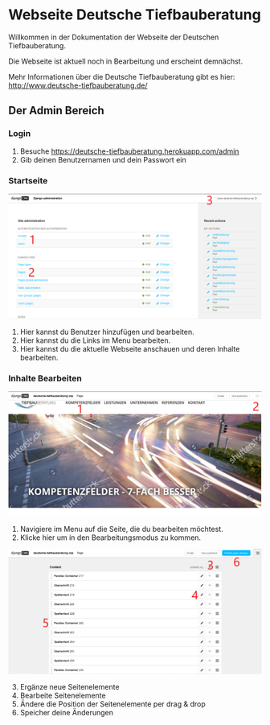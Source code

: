 # Webseite Deutsche Tiefbauberatung

Willkommen in der Dokumentation der Webseite der Deutschen Tiefbauberatung.

Die Webseite ist aktuell noch in Bearbeitung und erscheint demnächst.

Mehr Informationen über die Deutsche Tiefbauberatung gibt es hier: http://www.deutsche-tiefbauberatung.de/

## Der Admin Bereich

### Login

1. Besuche https://deutsche-tiefbauberatung.herokuapp.com/admin
2. Gib deinen Benutzernamen und dein Passwort ein

### Startseite

![Startseite](/docs/start.png)

1. Hier kannst du Benutzer hinzufügen und bearbeiten.
2. Hier kannst du die Links im Menu bearbeiten.
3. Hier kannst du die aktuelle Webseite anschauen und deren Inhalte bearbeiten.

### Inhalte Bearbeiten

![Inhalte bearbeiten](/docs/page.png)

1. Navigiere im Menu auf die Seite, die du bearbeiten möchtest.
2. Klicke hier um in den Bearbeitungsmodus zu kommen.

![Inhalte bearbeiten](/docs/edit.png)

3. Ergänze neue Seitenelemente
4. Bearbeite Seitenelemente
5. Ändere die Position der Seitenelemente per drag & drop
6. Speicher deine Änderungen
